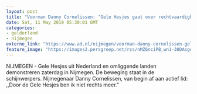 ```yaml
---
layout: post
title: "Voorman Danny Cornelissen: ‘Gele Hesjes gaat over rechtvaardigheid’"
date: Sat, 11 May 2019 05:30:01 GMT
categories: 
- gelderland 
- nijmegen 
externe_link: "https://www.ad.nl/nijmegen/voorman-danny-cornelissen-gele-hesjes-gaat-over-rechtvaardigheid~ac2b2af0/"
feature_image: "https://images2.persgroep.net/rcs/nMZ6nciPB_wn1-30DAsgeaywVAk/diocontent/147577713/_fitwidth/400/?appId=21791a8992982cd8da851550a453bd7f&quality=0.7"
---
```


NIJMEGEN - Gele Hesjes uit Nederland en omliggende landen demonstreren zaterdag in Nijmegen. De beweging staat in de schijnwerpers. Nijmegenaar Danny Cornelissen, van begin af aan actief lid: ,,Door de Gele Hesjes ben ik niet rechts meer.”
